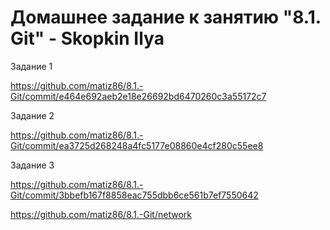 # Домашнее задание к занятию "8.1. Git" - Skopkin Ilya

Задание 1

https://github.com/matiz86/8.1.-Git/commit/e464e692aeb2e18e26692bd6470260c3a55172c7


Задание 2

https://github.com/matiz86/8.1.-Git/commit/ea3725d268248a4fc5177e08860e4cf280c55ee8

Задание 3

https://github.com/matiz86/8.1.-Git/commit/3bbefb167f8858eac755dbb6ce561b7ef7550642

https://github.com/matiz86/8.1.-Git/network  

